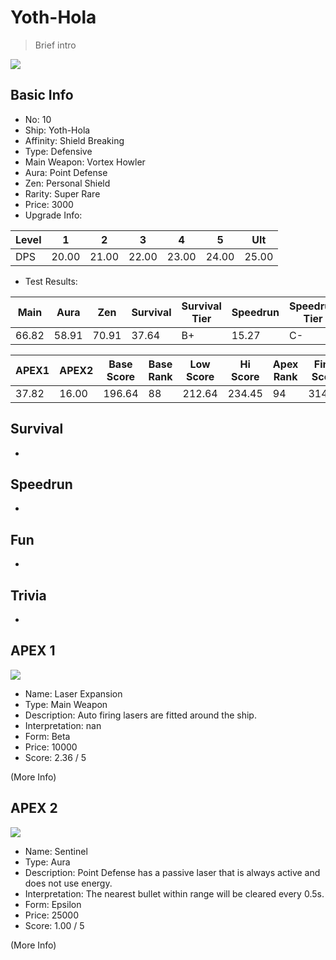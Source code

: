 # Yoth-Hola

> Brief intro

<img src="/ships/ship_10.png" style={{zoom:1}}/>

## Basic Info

- No: 10
- Ship: Yoth-Hola
- Affinity: Shield Breaking
- Type: Defensive
- Main Weapon: Vortex Howler
- Aura: Point Defense
- Zen: Personal Shield
- Rarity: Super Rare
- Price: 3000
- Upgrade Info: 

| Level | 1 | 2 | 3 | 4 | 5 | Ult |
|--|--|--|--|--|--|--|
| DPS | 20.00 | 21.00 | 22.00 | 23.00 | 24.00 | 25.00 |

- Test Results: 

| Main | Aura | Zen | Survival | Survival Tier | Speedrun | Speedrun Tier | Fun | Fun Tier |
|--|--|--|--|--|--|--|--|--|
| 66.82 | 58.91 | 70.91 | 37.64 | B+ | 15.27 | C- | 27.27 | C+ |

| APEX1 | APEX2 | Base Score | Base Rank | Low Score | Hi Score | Apex Rank | Final Score | FinalRank |
|--|--|--|--|--|--|--|--|--|
| 37.82 | 16.00 | 196.64 | 88 | 212.64 | 234.45 | 94 | 314.64 | 89 |

## Survival

-

## Speedrun

-

## Fun

-

## Trivia

-

## APEX 1

<img src="/ships/ship_10_apex_1.png" style={{zoom:1}}/>

- Name: Laser Expansion
- Type: Main Weapon
- Description: Auto firing lasers are fitted around the ship.
- Interpretation: nan
- Form: Beta
- Price: 10000
- Score: 2.36 / 5

(More Info)

## APEX 2

<img src="/ships/ship_10_apex_2.png" style={{zoom:1}}/>

- Name: Sentinel
- Type: Aura
- Description: Point Defense has a passive laser that is always active and does not use energy.
- Interpretation: The nearest bullet within range will be cleared every 0.5s.
- Form: Epsilon
- Price: 25000
- Score: 1.00 / 5

(More Info)
